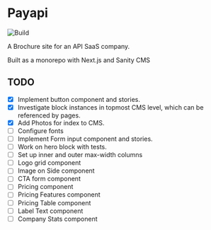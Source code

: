 # Payapi

![Build](https://github.com/ClarkMitchell/payapi/actions/workflows/ci.yml/badge.svg)

A Brochure site for an API SaaS company.

Built as a monorepo with Next.js and Sanity CMS

## TODO

- [x] Implement button component and stories.
- [x] Investigate block instances in topmost CMS level, which can be referenced by pages.
- [x] Add Photos for index to CMS.
- [ ] Configure fonts
- [ ] Implement Form input component and stories.
- [ ] Work on hero block with tests.
- [ ] Set up inner and outer max-width columns
- [ ] Logo grid component
- [ ] Image on Side component
- [ ] CTA form component
- [ ] Pricing component
- [ ] Pricing Features component
- [ ] Pricing Table component
- [ ] Label Text component
- [ ] Company Stats component
